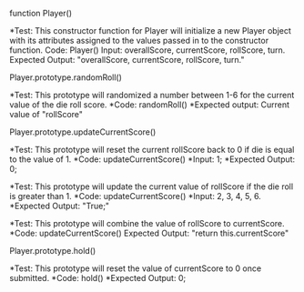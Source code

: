 <Describe> function Player()

*Test: This constructor function for Player will initialize a new Player object with its attributes assigned to the values passed in to the constructor function.
Code: Player()
Input: overallScore, currentScore, rollScore, turn.
Expected Output: "overallScore, currentScore, rollScore, turn."

<Describe> Player.prototype.randomRoll()

*Test: This prototype will randomized a number between 1-6 for the current value of the die roll score.
*Code: randomRoll()
*Expected output: Current value of "rollScore"

<Describe> Player.prototype.updateCurrentScore()

*Test: This prototype will reset the current rollScore back to 0 if die is equal to the value of 1.
*Code: updateCurrentScore()
*Input: 1;
*Expected Output: 0;

*Test: This prototype will update the current value of rollScore if the die roll is greater than 1.
*Code: updateCurrentScore()
*Input: 2, 3, 4, 5, 6.
*Expected Output: "True;"

*Test: This prototype will combine the value of rollScore to currentScore.
*Code: updateCurrentScore()
Expected Output: "return this.currentScore"

<Describe> Player.prototype.hold()

*Test: This prototype will reset the value of currentScore to 0 once submitted.
*Code: hold()
*Expected Output: 0;